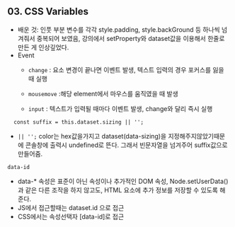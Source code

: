 ## 03. CSS Variables
 + 배운 것: 인풋 부분 변수를 각각 style.padding, style.backGround 등 하나씩 넘겨줘서 중복되어 보였음, 강의에서 setProperty와 dataset값을 이용해서 한줄로 만든 게  인상깊었다.
 + Event 
    +  ```change``` : 요소 변경이 끝나면 이벤트 발생, 텍스트 입력의 경우 포커스를 잃을 때 실행
     +   ```mousemove``` :해당 element에서 마우스를 움직였을 때 발생 

     +   ```input``` : 텍스트가 입력될 때마다 이벤트 발생, change와 달리 즉시 실행 

 ```
   const suffix = this.dataset.sizing || '';
 ```
+ ```|| '';``` color는 hex값을가지고 dataset(data-sizing)을 지정해주지않았기때문에 콘솔창에 출력시 undefined로 뜬다. 그래서 빈문자열을 넘겨주어 suffix값으로 만들어줌.

```
data-id
```
+ data-* 속성은 표준이 아닌 속성이나 추가적인 DOM 속성, Node.setUserData()과 같은 다른 조작을 하지 않고도, HTML 요소에 추가 정보를 저장할 수 있도록 해준다.
+ JS에서 접근할때는 dataset.id 으로 접근 
+ CSS에서는 속성선택자 [data-id]로 접근